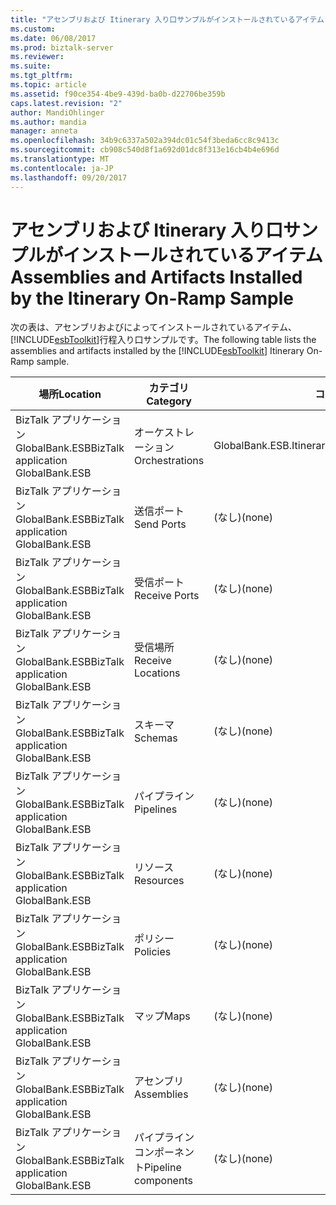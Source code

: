 ```yaml
---
title: "アセンブリおよび Itinerary 入り口サンプルがインストールされているアイテム |Microsoft ドキュメント"
ms.custom: 
ms.date: 06/08/2017
ms.prod: biztalk-server
ms.reviewer: 
ms.suite: 
ms.tgt_pltfrm: 
ms.topic: article
ms.assetid: f90ce354-4be9-439d-ba0b-d22706be359b
caps.latest.revision: "2"
author: MandiOhlinger
ms.author: mandia
manager: anneta
ms.openlocfilehash: 34b9c6337a502a394dc01c54f3beda6cc8c9413c
ms.sourcegitcommit: cb908c540d8f1a692d01dc8f313e16cb4b4e696d
ms.translationtype: MT
ms.contentlocale: ja-JP
ms.lasthandoff: 09/20/2017
---
```

# <a name="assemblies-and-artifacts-installed-by-the-itinerary-on-ramp-sample"></a><span data-ttu-id="01396-102">アセンブリおよび Itinerary 入り口サンプルがインストールされているアイテム</span><span class="sxs-lookup"><span data-stu-id="01396-102">Assemblies and Artifacts Installed by the Itinerary On-Ramp Sample</span></span>
<span data-ttu-id="01396-103">次の表は、アセンブリおよびによってインストールされているアイテム、[!INCLUDE[esbToolkit](../includes/esbtoolkit-md.md)]行程入り口サンプルです。</span><span class="sxs-lookup"><span data-stu-id="01396-103">The following table lists the assemblies and artifacts installed by the [!INCLUDE[esbToolkit](../includes/esbtoolkit-md.md)] Itinerary On-Ramp sample.</span></span>  
  
|<span data-ttu-id="01396-104">場所</span><span class="sxs-lookup"><span data-stu-id="01396-104">Location</span></span>|<span data-ttu-id="01396-105">カテゴリ</span><span class="sxs-lookup"><span data-stu-id="01396-105">Category</span></span>|<span data-ttu-id="01396-106">コンポーネントの名前とバージョン</span><span class="sxs-lookup"><span data-stu-id="01396-106">Name and version of the component</span></span>|  
|--------------|--------------|---------------------------------------|  
|<span data-ttu-id="01396-107">BizTalk アプリケーション GlobalBank.ESB</span><span class="sxs-lookup"><span data-stu-id="01396-107">BizTalk application GlobalBank.ESB</span></span>|<span data-ttu-id="01396-108">オーケストレーション</span><span class="sxs-lookup"><span data-stu-id="01396-108">Orchestrations</span></span>|<span data-ttu-id="01396-109">GlobalBank.ESB.Itinerary.Processes.ProcessAndRespond</span><span class="sxs-lookup"><span data-stu-id="01396-109">GlobalBank.ESB.Itinerary.Processes.ProcessAndRespond</span></span>|  
|<span data-ttu-id="01396-110">BizTalk アプリケーション GlobalBank.ESB</span><span class="sxs-lookup"><span data-stu-id="01396-110">BizTalk application GlobalBank.ESB</span></span>|<span data-ttu-id="01396-111">送信ポート</span><span class="sxs-lookup"><span data-stu-id="01396-111">Send Ports</span></span>|<span data-ttu-id="01396-112">(なし)</span><span class="sxs-lookup"><span data-stu-id="01396-112">(none)</span></span>|  
|<span data-ttu-id="01396-113">BizTalk アプリケーション GlobalBank.ESB</span><span class="sxs-lookup"><span data-stu-id="01396-113">BizTalk application GlobalBank.ESB</span></span>|<span data-ttu-id="01396-114">受信ポート</span><span class="sxs-lookup"><span data-stu-id="01396-114">Receive Ports</span></span>|<span data-ttu-id="01396-115">(なし)</span><span class="sxs-lookup"><span data-stu-id="01396-115">(none)</span></span>|  
|<span data-ttu-id="01396-116">BizTalk アプリケーション GlobalBank.ESB</span><span class="sxs-lookup"><span data-stu-id="01396-116">BizTalk application GlobalBank.ESB</span></span>|<span data-ttu-id="01396-117">受信場所</span><span class="sxs-lookup"><span data-stu-id="01396-117">Receive Locations</span></span>|<span data-ttu-id="01396-118">(なし)</span><span class="sxs-lookup"><span data-stu-id="01396-118">(none)</span></span>|  
|<span data-ttu-id="01396-119">BizTalk アプリケーション GlobalBank.ESB</span><span class="sxs-lookup"><span data-stu-id="01396-119">BizTalk application GlobalBank.ESB</span></span>|<span data-ttu-id="01396-120">スキーマ</span><span class="sxs-lookup"><span data-stu-id="01396-120">Schemas</span></span>|<span data-ttu-id="01396-121">(なし)</span><span class="sxs-lookup"><span data-stu-id="01396-121">(none)</span></span>|  
|<span data-ttu-id="01396-122">BizTalk アプリケーション GlobalBank.ESB</span><span class="sxs-lookup"><span data-stu-id="01396-122">BizTalk application GlobalBank.ESB</span></span>|<span data-ttu-id="01396-123">パイプライン</span><span class="sxs-lookup"><span data-stu-id="01396-123">Pipelines</span></span>|<span data-ttu-id="01396-124">(なし)</span><span class="sxs-lookup"><span data-stu-id="01396-124">(none)</span></span>|  
|<span data-ttu-id="01396-125">BizTalk アプリケーション GlobalBank.ESB</span><span class="sxs-lookup"><span data-stu-id="01396-125">BizTalk application GlobalBank.ESB</span></span>|<span data-ttu-id="01396-126">リソース</span><span class="sxs-lookup"><span data-stu-id="01396-126">Resources</span></span>|<span data-ttu-id="01396-127">(なし)</span><span class="sxs-lookup"><span data-stu-id="01396-127">(none)</span></span>|  
|<span data-ttu-id="01396-128">BizTalk アプリケーション GlobalBank.ESB</span><span class="sxs-lookup"><span data-stu-id="01396-128">BizTalk application GlobalBank.ESB</span></span>|<span data-ttu-id="01396-129">ポリシー</span><span class="sxs-lookup"><span data-stu-id="01396-129">Policies</span></span>|<span data-ttu-id="01396-130">(なし)</span><span class="sxs-lookup"><span data-stu-id="01396-130">(none)</span></span>|  
|<span data-ttu-id="01396-131">BizTalk アプリケーション GlobalBank.ESB</span><span class="sxs-lookup"><span data-stu-id="01396-131">BizTalk application GlobalBank.ESB</span></span>|<span data-ttu-id="01396-132">マップ</span><span class="sxs-lookup"><span data-stu-id="01396-132">Maps</span></span>|<span data-ttu-id="01396-133">(なし)</span><span class="sxs-lookup"><span data-stu-id="01396-133">(none)</span></span>|  
|<span data-ttu-id="01396-134">BizTalk アプリケーション GlobalBank.ESB</span><span class="sxs-lookup"><span data-stu-id="01396-134">BizTalk application GlobalBank.ESB</span></span>|<span data-ttu-id="01396-135">アセンブリ</span><span class="sxs-lookup"><span data-stu-id="01396-135">Assemblies</span></span>|<span data-ttu-id="01396-136">(なし)</span><span class="sxs-lookup"><span data-stu-id="01396-136">(none)</span></span>|  
|<span data-ttu-id="01396-137">BizTalk アプリケーション GlobalBank.ESB</span><span class="sxs-lookup"><span data-stu-id="01396-137">BizTalk application GlobalBank.ESB</span></span>|<span data-ttu-id="01396-138">パイプライン コンポーネント</span><span class="sxs-lookup"><span data-stu-id="01396-138">Pipeline components</span></span>|<span data-ttu-id="01396-139">(なし)</span><span class="sxs-lookup"><span data-stu-id="01396-139">(none)</span></span>|